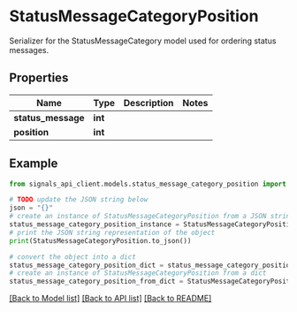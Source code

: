 # StatusMessageCategoryPosition

Serializer for the StatusMessageCategory model used for ordering status messages.

## Properties

Name | Type | Description | Notes
------------ | ------------- | ------------- | -------------
**status_message** | **int** |  | 
**position** | **int** |  | 

## Example

```python
from signals_api_client.models.status_message_category_position import StatusMessageCategoryPosition

# TODO update the JSON string below
json = "{}"
# create an instance of StatusMessageCategoryPosition from a JSON string
status_message_category_position_instance = StatusMessageCategoryPosition.from_json(json)
# print the JSON string representation of the object
print(StatusMessageCategoryPosition.to_json())

# convert the object into a dict
status_message_category_position_dict = status_message_category_position_instance.to_dict()
# create an instance of StatusMessageCategoryPosition from a dict
status_message_category_position_from_dict = StatusMessageCategoryPosition.from_dict(status_message_category_position_dict)
```
[[Back to Model list]](../README.md#documentation-for-models) [[Back to API list]](../README.md#documentation-for-api-endpoints) [[Back to README]](../README.md)


